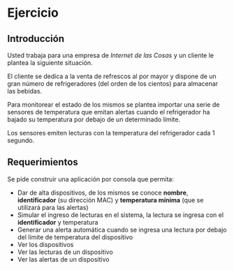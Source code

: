 # Ejercicio

## Introducción

Usted trabaja para una empresa de _Internet de las Cosas_ y un cliente le plantea la siguiente situación.

El cliente se dedica a la venta de refrescos al por mayor y dispone de un gran número de refrigeradores (del orden de los cientos) para almacenar las bebidas.

Para monitorear el estado de los mismos se plantea importar una serie de sensores de temperatura que emitan alertas cuando el refrigerador ha bajado su temperatura por debajo de un determinado límite.

Los sensores emiten lecturas con la temperatura del refrigerador cada 1 segundo.

## Requerimientos

Se pide construir una aplicación por consola que permita:

* Dar de alta dispositivos, de los mismos se conoce **nombre**, **identificador** (su dirección MAC) y **temperatura mínima** (que se utilizará
 para las alertas)
* Simular el ingreso de lecturas en el sistema, la lectura se ingresa con el **identificador** y temperatura
* Generar una alerta automática cuando se ingresa una lectura por debajo del límite de temperatura del dispositivo
* Ver los dispositivos
* Ver las lecturas de un dispositivo
* Ver las alertas de un dispositivo
